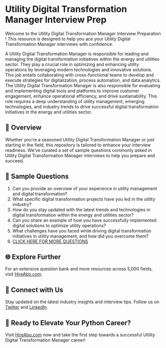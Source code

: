 # Utility Digital Transformation Manager Interview Prep

Welcome to the Utility Digital Transformation Manager Interview Preparation ! This resource is designed to help you ace your Utility Digital Transformation Manager interviews with confidence.

A Utility Digital Transformation Manager is responsible for leading and managing the digital transformation initiatives within the energy and utilities sector. They play a crucial role in optimizing and enhancing utility operations by leveraging modern technologies and innovative solutions. This job entails collaborating with cross-functional teams to develop and execute strategies for digitalization, process automation, and data analytics. The Utility Digital Transformation Manager is also responsible for evaluating and implementing digital tools and platforms to improve customer engagement, enhance operational efficiency, and drive sustainability. This role requires a deep understanding of utility management, emerging technologies, and industry trends to drive successful digital transformation initiatives in the energy and utilities sector.

## 🚀 Overview

Whether you're a seasoned Utility Digital Transformation Manager or just starting in the field, this repository is tailored to enhance your interview readiness. We've curated a set of sample questions commonly asked in Utility Digital Transformation Manager interviews to help you prepare and succeed.

## 📝 Sample Questions

1. Can you provide an overview of your experience in utility management and digital transformation?
2. What specific digital transformation projects have you led in the utility industry?
3. How do you stay updated with the latest trends and technologies in digital transformation within the energy and utilities sector?
4. Can you share an example of how you have successfully implemented digital solutions to optimize utility operations?
5. What challenges have you faced while driving digital transformation initiatives in utility management, and how did you overcome them?
6. [CLICK HERE FOR MORE QUESTIONS](https://hireabo.com/job/20_2_39/Utility%20Digital%20Transformation%20Manager)

## 🌐 Explore Further

For an extensive question bank and more resources across 5,000 fields, visit [HireAbo.com](https://www.hireabo.com).

## 📱 Connect with Us

Stay updated on the latest industry insights and interview tips. Follow us on [Twitter](https://twitter.com/hireabo) and [LinkedIn](https://www.linkedin.com/in/hire-abo-3609972a8/).

## 🚀 Ready to Elevate Your Python Career?

Visit [HireAbo.com](https://www.hireabo.com) now and take the first step towards a successful Utility Digital Transformation Manager career!